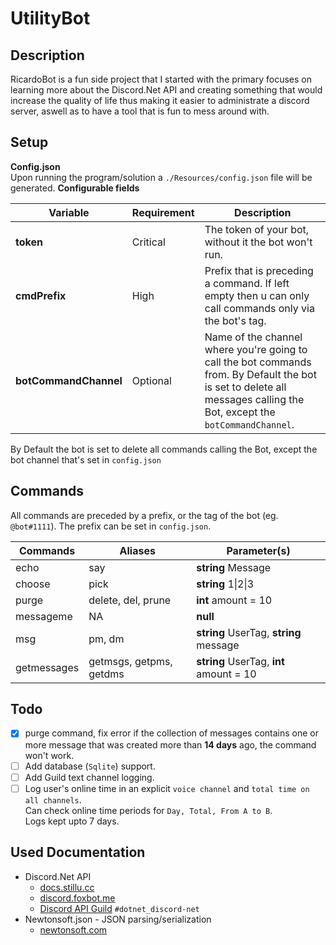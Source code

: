 # UtilityBot
## Description
RicardoBot is a fun side project that I started with the primary focuses on learning more about the Discord.Net API and creating something that would increase the quality of life thus making it easier to administrate a discord server, aswell as to have a tool that is fun to mess around with.
## Setup
**Config.json**<br/>
Upon running the program/solution a `./Resources/config.json` file will be generated.
**Configurable fields**

Variable | Requirement | Description
-|-|-
**token** | Critical | The token of your bot, without it the bot won't run.
**cmdPrefix** | High | Prefix that is preceding a command. If left empty then u can only call commands only via the bot's tag.
**botCommandChannel** | Optional | Name of the channel where you're going to call the bot commands from. By Default the bot is set to delete all messages calling the Bot, except the `botCommandChannel`.

By Default the bot is set to delete all commands calling the Bot, except the bot channel that's set in `config.json`

## Commands
All commands are preceded by a prefix, or the tag of the bot (eg. `@bot#1111`). The prefix can be set in `config.json`.

Commands|Aliases|Parameter(s)
-|-|-
echo |say| **string** Message
choose |pick| **string** 1\|2\|3
purge |delete, del, prune| **int** amount = 10
messageme | NA | **null**
msg |pm, dm| **string** UserTag, **string** message
getmessages|getmsgs, getpms, getdms|**string** UserTag, **int** amount = 10

## Todo
- [x] purge command, fix error if the collection of messages contains one or more message that was created more than **14 days** ago, the command won't work.
- [ ] Add database (`Sqlite`) support.
- [ ] Add Guild text channel logging.
- [ ] Log user's online time in an explicit `voice channel` and `total time on all channels`.<br/>
      Can check online time periods for `Day, Total, From A to B`.<br/>
      Logs kept upto 7 days.
## Used Documentation
- Discord.Net API
  - [docs.stillu.cc](https://docs.stillu.cc/api/index.html)
  - [discord.foxbot.me](https://discord.foxbot.me/docs/api/index.html)
  - [Discord API Guild](https://discordapp.com/invite/discord-api) `#dotnet_discord-net`
- Newtonsoft.json - JSON parsing/serialization
  - [newtonsoft.com](https://www.newtonsoft.com/json/help/html/Introduction.htm)
